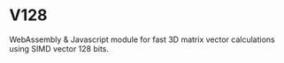 # V128
WebAssembly &amp; Javascript module for fast 3D matrix vector calculations using SIMD vector 128 bits.
